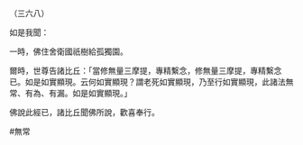 （三六八）

如是我聞：

一時，佛住舍衛國祇樹給孤獨園。

爾時，世尊告諸比丘：「當修無量三摩提，專精繫念，修無量三摩提，專精繫念已。如是如實顯現。云何如實顯現？謂老死如實顯現，乃至行如實顯現，此諸法無常、有為、有漏。如是如實顯現。」

佛說此經已，諸比丘聞佛所說，歡喜奉行。



#無常
